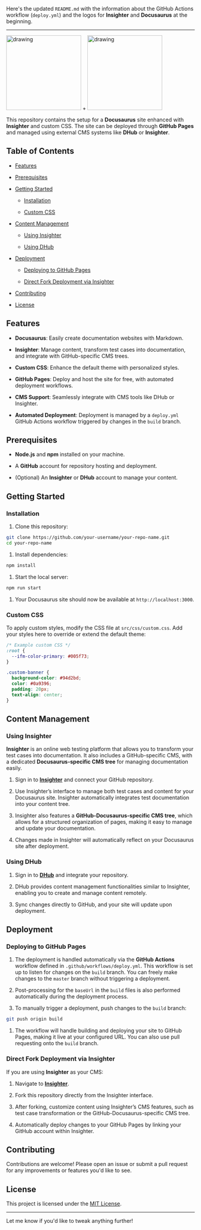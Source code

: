 Here's the updated `README.md` with the information about the GitHub Actions workflow (`deploy.yml`) and the logos for **Insighter** and **Docusaurus** at the beginning.

---

<img src="https://insightest.app/logo-white.png" alt="drawing" width="200"/> + <img src="https://docusaurus.io/img/docusaurus.svg" alt="drawing" width="200"/>

This repository contains the setup for a **Docusaurus** site enhanced with **Insighter** and custom CSS. The site can be deployed through **GitHub Pages** and managed using external CMS systems like **DHub** or **Insighter**.

## Table of Contents

- [Features](#features)

- [Prerequisites](#prerequisites)

- [Getting Started](#getting-started)

  - [Installation](#installation)

  - [Custom CSS](#custom-css)

- [Content Management](#content-management)

  - [Using Insighter](#using-insighter)

  - [Using DHub](#using-dhub)

- [Deployment](#deployment)

  - [Deploying to GitHub Pages](#deploying-to-github-pages)

  - [Direct Fork Deployment via Insighter](#direct-fork-deployment-via-insighter)

- [Contributing](#contributing)

- [License](#license)

## Features

- **Docusaurus**: Easily create documentation websites with Markdown.

- **Insighter**: Manage content, transform test cases into documentation, and integrate with GitHub-specific CMS trees.

- **Custom CSS**: Enhance the default theme with personalized styles.

- **GitHub Pages**: Deploy and host the site for free, with automated deployment workflows.

- **CMS Support**: Seamlessly integrate with CMS tools like DHub or Insighter.

- **Automated Deployment**: Deployment is managed by a `deploy.yml` GitHub Actions workflow triggered by changes in the `build` branch.

## Prerequisites

- **Node.js** and **npm** installed on your machine.

- A **GitHub** account for repository hosting and deployment.

- (Optional) An **Insighter** or **DHub** account to manage your content.

## Getting Started

### Installation

1. Clone this repository:

```bash
git clone https://github.com/your-username/your-repo-name.git
cd your-repo-name
```

1. Install dependencies:

```bash
npm install
```

1. Start the local server:

```bash
npm run start
```

1. Your Docusaurus site should now be available at `http://localhost:3000`.

### Custom CSS

To apply custom styles, modify the CSS file at `src/css/custom.css`. Add your styles here to override or extend the default theme:

```css
/* Example custom CSS */
:root {
  --ifm-color-primary: #005f73;
}

.custom-banner {
  background-color: #94d2bd;
  color: #0a9396;
  padding: 20px;
  text-align: center;
}
```

## Content Management

### Using Insighter

**Insighter** is an online web testing platform that allows you to transform your test cases into documentation. It also includes a GitHub-specific CMS, with a dedicated **Docusaurus-specific CMS tree** for managing documentation easily.

1. Sign in to [**Insighter**](https://insightest.app) and connect your GitHub repository.

2. Use Insighter’s interface to manage both test cases and content for your Docusaurus site. Insighter automatically integrates test documentation into your content tree.

3. Insighter also features a **GitHub-Docusaurus-specific CMS tree**, which allows for a structured organization of pages, making it easy to manage and update your documentation.

4. Changes made in Insighter will automatically reflect on your Docusaurus site after deployment.

### Using DHub

1. Sign in to [**DHub**](https://dhub.app) and integrate your repository.

2. DHub provides content management functionalities similar to Insighter, enabling you to create and manage content remotely.

3. Sync changes directly to GitHub, and your site will update upon deployment.

## Deployment

### Deploying to GitHub Pages

1. The deployment is handled automatically via the **GitHub Actions** workflow defined in `.github/workflows/deploy.yml`. This workflow is set up to listen for changes on the `build` branch. You can freely make changes to the `master` branch without triggering a deployment.

2. Post-processing for the `baseUrl` in the `build` files is also performed automatically during the deployment process.

3. To manually trigger a deployment, push changes to the `build` branch:

```bash
git push origin build
```

1. The workflow will handle building and deploying your site to GitHub Pages, making it live at your configured URL. You can also use pull requesting onto the `build` branch.

### Direct Fork Deployment via Insighter

If you are using **Insighter** as your CMS:

1. Navigate to [**Insighter**](https://insightest.app).

2. Fork this repository directly from the Insighter interface.

3. After forking, customize content using Insighter’s CMS features, such as test case transformation or the GitHub-Docusaurus-specific CMS tree.

4. Automatically deploy changes to your GitHub Pages by linking your GitHub account within Insighter.

## Contributing

Contributions are welcome! Please open an issue or submit a pull request for any improvements or features you'd like to see.

## License

This project is licensed under the [MIT License](LICENSE).

---

Let me know if you'd like to tweak anything further!